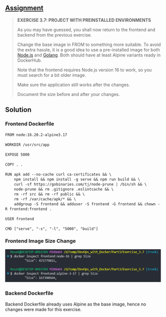 ## [Assignment](https://courses.mooc.fi/org/uh-cs/courses/devops-with-docker/chapter-4/optimizing-the-image-size#40aab5a1-f4e2-4f89-aed8-7c5efdc489ff)

> **EXERCISE 3.7: PROJECT WITH PREINSTALLED ENVIRONMENTS**
> 
> As you may have guessed, you shall now return to the frontend and backend from the previous exercise.
> 
> Change the base image in FROM to something more suitable. To avoid the extra hassle, it is a good idea to use a pre-installed image for both [Node.js](https://hub.docker.com/_/node) and [Golang](https://hub.docker.com/_/golang). Both should have at least Alpine variants ready in DockerHub.
> 
> Note that the frontend requires Node.js version 16 to work, so you must search for a bit older image.
> 
> Make sure the application still works after the changes.
> 
> Document the size before and after your changes.

## Solution

### Frontend Dockerfile

    FROM node:16.20.2-alpine3.17

    WORKDIR /usr/src/app

    EXPOSE 5000

    COPY . . 

    RUN apk add --no-cache curl ca-certificates && \
        npm install && npm install -g serve && npm run build && \
        curl -sf https://gobinaries.com/tj/node-prune | /bin/sh && \
        node-prune && rm .gitignore .eslintcache && \
        rm -rf src && rm -rf public && \
        rm -rf /var/cache/apk/* && \
        addgroup -S frontend && adduser -S frontend -G frontend && chown -R frontend:frontend .
        
    USER frontend

    CMD ["serve", "-s", "-l", "5000", "build"]

### Frontend Image Size Change

![Solution to Exercise 3.7](https://raw.githubusercontent.com/VikSil/DevOps_with_Docker/refs/heads/trunk/Part3/Exercise_3.7/frontend_change.png)

### Backend Dockerfile

Backend Dockerfile already uses Alpine as the base image, hence no changes were made for this exercise.